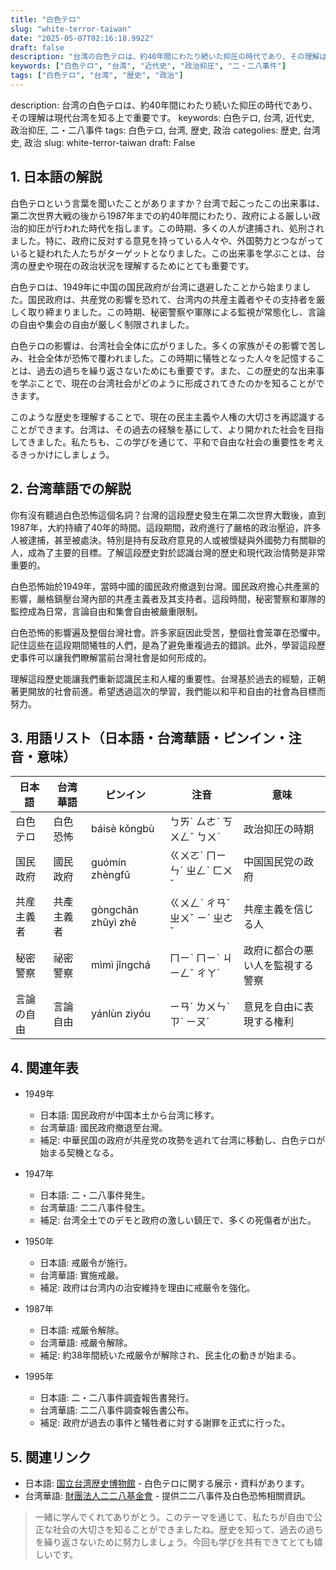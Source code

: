 ```yaml
---
title: "白色テロ"
slug: "white-terror-taiwan"
date: "2025-05-07T02:16:18.992Z"
draft: false
description: "台湾の白色テロは、約40年間にわたり続いた抑圧の時代であり、その理解は現代台湾を知る上で重要です。"
keywords: ["白色テロ", "台湾", "近代史", "政治抑圧", "二・二八事件"]
tags: ["白色テロ", "台湾", "歴史", "政治"]
---
```


description: 台湾の白色テロは、約40年間にわたり続いた抑圧の時代であり、その理解は現代台湾を知る上で重要です。
keywords: 白色テロ, 台湾, 近代史, 政治抑圧, 二・二八事件
tags: 白色テロ, 台湾, 歴史, 政治
categolies: 歴史, 台湾史, 政治
slug: white-terror-taiwan
draft: False

## 1. 日本語の解説

白色テロという言葉を聞いたことがありますか？台湾で起こったこの出来事は、第二次世界大戦の後から1987年までの約40年間にわたり、政府による厳しい政治的抑圧が行われた時代を指します。この時期、多くの人が逮捕され、処刑されました。特に、政府に反対する意見を持っている人々や、外国勢力とつながっていると疑われた人たちがターゲットとなりました。この出来事を学ぶことは、台湾の歴史や現在の政治状況を理解するためにとても重要です。

白色テロは、1949年に中国の国民政府が台湾に退避したことから始まりました。国民政府は、共産党の影響を恐れて、台湾内の共産主義者やその支持者を厳しく取り締まりました。この時期、秘密警察や軍隊による監視が常態化し、言論の自由や集会の自由が厳しく制限されました。

白色テロの影響は、台湾社会全体に広がりました。多くの家族がその影響で苦しみ、社会全体が恐怖で覆われました。この時期に犠牲となった人々を記憶することは、過去の過ちを繰り返さないためにも重要です。また、この歴史的な出来事を学ぶことで、現在の台湾社会がどのように形成されてきたのかを知ることができます。

このような歴史を理解することで、現在の民主主義や人権の大切さを再認識することができます。台湾は、その過去の経験を基にして、より開かれた社会を目指してきました。私たちも、この学びを通じて、平和で自由な社会の重要性を考えるきっかけにしましょう。

## 2. 台湾華語での解説

你有沒有聽過白色恐怖這個名詞？台灣的這段歷史發生在第二次世界大戰後，直到1987年，大約持續了40年的時間。這段期間，政府進行了嚴格的政治壓迫，許多人被逮捕，甚至被處決。特別是持有反政府意見的人或被懷疑與外國勢力有關聯的人，成為了主要的目標。了解這段歷史對於認識台灣的歷史和現代政治情勢是非常重要的。

白色恐怖始於1949年，當時中國的國民政府撤退到台灣。國民政府擔心共產黨的影響，嚴格鎮壓台灣內部的共產主義者及其支持者。這段時間，秘密警察和軍隊的監控成為日常，言論自由和集會自由被嚴重限制。

白色恐怖的影響遍及整個台灣社會。許多家庭因此受苦，整個社會笼罩在恐懼中。記住這些在這段期間犧牲的人們，是為了避免重複過去的錯誤。此外，學習這段歷史事件可以讓我們瞭解當前台灣社會是如何形成的。

理解這段歷史能讓我們重新認識民主和人權的重要性。台灣基於過去的經驗，正朝著更開放的社會前進。希望透過這次的學習，我們能以和平和自由的社會為目標而努力。

## 3. 用語リスト（日本語・台湾華語・ピンイン・注音・意味）

| 日本語       | 台湾華語       | ピンイン   | 注音     | 意味                       |
|--------------|----------------|-----------|----------|--------------------------|
| 白色テロ     | 白色恐怖       | báisè kǒngbù | ㄅㄞˊ ㄙㄜˋ ㄎㄨㄥˇ ㄅㄨˋ | 政治抑圧の時期              |
| 国民政府     | 國民政府       | guómín zhèngfǔ | ㄍㄨㄛˊ ㄇㄧㄣˊ ㄓㄥˋ ㄈㄨˇ | 中国国民党の政府            |
| 共産主義者   | 共產主義者     | gòngchǎn zhǔyì zhě | ㄍㄨㄥˋ ㄔㄢˇ ㄓㄨˇ ㄧˋ ㄓㄜˇ | 共産主義を信じる人          |
| 秘密警察     | 祕密警察       | mìmì jǐngchá | ㄇㄧˋ ㄇㄧˋ ㄐㄧㄥˇ ㄔㄚˊ | 政府に都合の悪い人を監視する警察 |
| 言論の自由   | 言論自由       | yánlùn zìyóu | ㄧㄢˊ ㄌㄨㄣˋ ㄗˋ ㄧㄡˊ | 意見を自由に表現する権利    |

## 4. 関連年表

- 1949年 
  - 日本語: 国民政府が中国本土から台湾に移す。
  - 台湾華語: 國民政府撤退至台灣。
  - 補足: 中華民国の政府が共産党の攻勢を逃れて台湾に移動し、白色テロが始まる契機となる。

- 1947年 
  - 日本語: 二・二八事件発生。
  - 台湾華語: 二二八事件發生。
  - 補足: 台湾全土でのデモと政府の激しい鎮圧で、多くの死傷者が出た。

- 1950年 
  - 日本語: 戒厳令が施行。
  - 台湾華語: 實施戒嚴。
  - 補足: 政府は台湾内の治安維持を理由に戒厳令を強化。

- 1987年 
  - 日本語: 戒厳令解除。
  - 台湾華語: 戒嚴令解除。
  - 補足: 約38年間続いた戒厳令が解除され、民主化の動きが始まる。

- 1995年 
  - 日本語: 二・二八事件調査報告書発行。
  - 台湾華語: 二二八事件調查報告書公布。
  - 補足: 政府が過去の事件と犠牲者に対する謝罪を正式に行った。

## 5. 関連リンク

- 日本語: [国立台湾歴史博物館](https://www.nmh.gov.tw) - 白色テロに関する展示・資料があります。
- 台湾華語: [財團法人二二八基金會](https://www.228.org.tw) - 提供二二八事件及白色恐怖相關資訊。

>一緒に学んでくれてありがとう。このテーマを通じて、私たちが自由で公正な社会の大切さを知ることができましたね。歴史を知って、過去の過ちを繰り返さないために努力しましょう。今回も学びを共有できてとても嬉しいです。